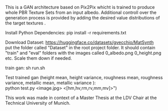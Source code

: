 This is a GAN architecture based on Pix2Pix whicht is trained to produce whole PBR Texture Sets from an input albedo.
Additional controll over the generation process is provided by adding the desired value distributions of the target textures .

Install Python Dependencies:
pip install -r requirements.txt

Download Dataset: 
https://huggingface.co/datasets/gvecchio/MatSynth  
put the folder called "Dataset" in the root project folder. It should contain "train" and "eval" folders with the images called 0_albedo.png 0_height.png etc.
Scale them down if needed.  

train gan: sh run.sh

Test trained gan (height mean, height variance, roughness mean, roughness variance, metallic mean, metallic variance ):  
python test.py <image.jpg> <[hm,hv,rm,rv,mm,mv]>")


This work was made in context of a Master Thesis at the LDV Chair at the Technical University of Munich.  
